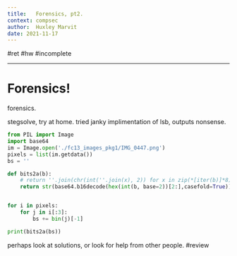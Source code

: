 ```yaml
---
title:   Forensics, pt2.
context: compsec
author:  Huxley Marvit
date: 2021-11-17
---
```


#ret  #hw  #incomplete

***

# Forensics!
forensics. 

stegsolve, try at home.
tried janky implimentation of lsb, outputs nonsense.
```py
from PIL import Image
import base64
im = Image.open('./fc13_images_pkg1/IMG_0447.png')
pixels = list(im.getdata())
bs = ''

def bits2a(b):
    # return ''.join(chr(int(''.join(x), 2)) for x in zip(*[iter(b)]*8))
    return str(base64.b16decode(hex(int(b, base=2))[2:],casefold=True))[2:-1]


for i in pixels:
    for j in i[:3]:
        bs += bin(j)[-1]

print(bits2a(bs))

```

perhaps look at solutions, or look for help from other people.
#review






























